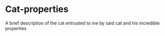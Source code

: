 # Cat-properties
A brief description of the cat entrusted to me by said cat and his incredible properties
